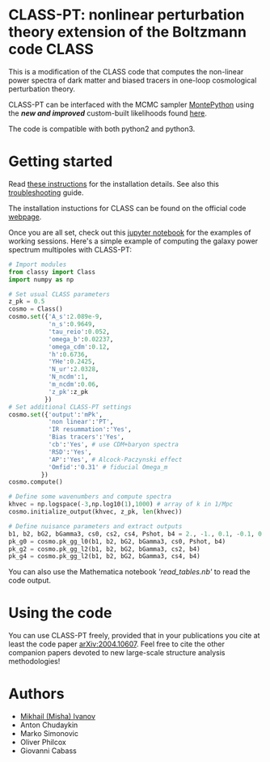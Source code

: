 # CLASS-PT: nonlinear perturbation theory extension of the Boltzmann code CLASS

This is a modification of the CLASS code that computes the non-linear power spectra of dark matter and biased tracers in one-loop cosmological perturbation theory.
 
CLASS-PT can be interfaced with the MCMC sampler [MontePython](https://github.com/brinckmann/montepython_public) using the ***new and improved*** custom-built likelihoods found [here](https://github.com/oliverphilcox/full_shape_likelihoods).
 
The code is compatible with both python2 and python3.

# Getting started

Read [these instructions](https://github.com/Michalychforever/CLASS-PT/blob/master/instructions.pdf) for the installation details. See also this [troubleshooting](https://github.com/Michalychforever/CLASS-PT/blob/master/troubleshooting.rst) guide.

The installation instuctions for CLASS can be found on the official code [webpage](https://github.com/lesgourg/class_public).

Once you are all set, check out this [jupyter notebook](https://github.com/Michalychforever/CLASS-PT/blob/master/notebooks/nonlinear_pt.ipynb) for the examples of working sessions. Here's a simple example of computing the galaxy power spectrum multipoles with CLASS-PT:

```python
# Import modules
from classy import Class
import numpy as np

# Set usual CLASS parameters
z_pk = 0.5
cosmo = Class()
cosmo.set({'A_s':2.089e-9,
           'n_s':0.9649,
           'tau_reio':0.052,
           'omega_b':0.02237,
           'omega_cdm':0.12,
           'h':0.6736,
           'YHe':0.2425,
           'N_ur':2.0328,
           'N_ncdm':1,
           'm_ncdm':0.06,
           'z_pk':z_pk
          })  
# Set additional CLASS-PT settings
cosmo.set({'output':'mPk',
           'non linear':'PT',
           'IR resummation':'Yes',
           'Bias tracers':'Yes',
           'cb':'Yes', # use CDM+baryon spectra
           'RSD':'Yes',
           'AP':'Yes', # Alcock-Paczynski effect
           'Omfid':'0.31' # fiducial Omega_m
         })
cosmo.compute()

# Define some wavenumbers and compute spectra
khvec = np.logspace(-3,np.log10(1),1000) # array of k in 1/Mpc
cosmo.initialize_output(khvec, z_pk, len(khvec))

# Define nuisance parameters and extract outputs
b1, b2, bG2, bGamma3, cs0, cs2, cs4, Pshot, b4 = 2., -1., 0.1, -0.1, 0., 30., 0., 3000., 10.
pk_g0 = cosmo.pk_gg_l0(b1, b2, bG2, bGamma3, cs0, Pshot, b4)
pk_g2 = cosmo.pk_gg_l2(b1, b2, bG2, bGamma3, cs2, b4)
pk_g4 = cosmo.pk_gg_l2(b1, b2, bG2, bGamma3, cs4, b4)
```

You can also use the Mathematica notebook *'read_tables.nb'* to read the code output.

# Using the code

You can use CLASS-PT freely, provided that in your publications you cite at least the code paper [arXiv:2004.10607](https://arxiv.org/abs/2004.10607). Feel free to cite the other companion papers devoted to new large-scale structure analysis methodologies! 

# Authors
- [Mikhail (Misha) Ivanov](mailto:ivanov@ias.edu)
- Anton Chudaykin 
- Marko Simonovic
- Oliver Philcox
- Giovanni Cabass
